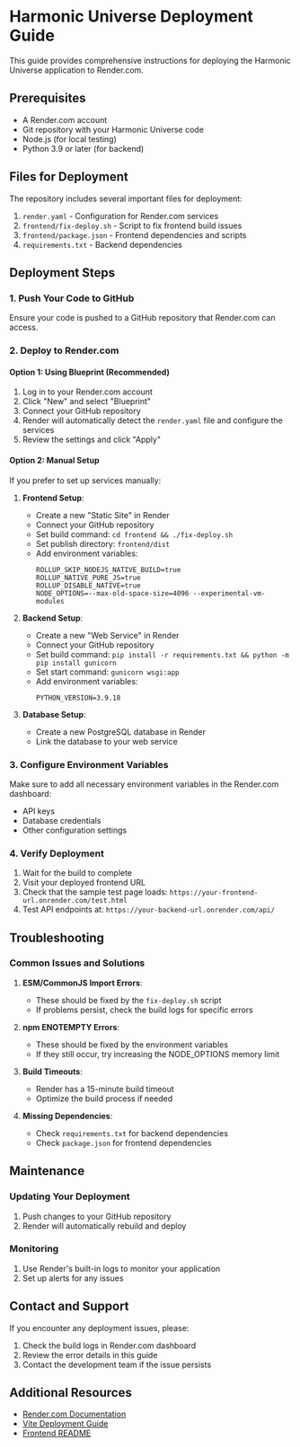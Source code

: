 # Harmonic Universe Deployment Guide

This guide provides comprehensive instructions for deploying the Harmonic Universe application to Render.com.

## Prerequisites

- A Render.com account
- Git repository with your Harmonic Universe code
- Node.js (for local testing)
- Python 3.9 or later (for backend)

## Files for Deployment

The repository includes several important files for deployment:

1. `render.yaml` - Configuration for Render.com services
2. `frontend/fix-deploy.sh` - Script to fix frontend build issues
3. `frontend/package.json` - Frontend dependencies and scripts
4. `requirements.txt` - Backend dependencies

## Deployment Steps

### 1. Push Your Code to GitHub

Ensure your code is pushed to a GitHub repository that Render.com can access.

### 2. Deploy to Render.com

#### Option 1: Using Blueprint (Recommended)

1. Log in to your Render.com account
2. Click "New" and select "Blueprint"
3. Connect your GitHub repository
4. Render will automatically detect the `render.yaml` file and configure the services
5. Review the settings and click "Apply"

#### Option 2: Manual Setup

If you prefer to set up services manually:

1. **Frontend Setup**:

   - Create a new "Static Site" in Render
   - Connect your GitHub repository
   - Set build command: `cd frontend && ./fix-deploy.sh`
   - Set publish directory: `frontend/dist`
   - Add environment variables:
     ```
     ROLLUP_SKIP_NODEJS_NATIVE_BUILD=true
     ROLLUP_NATIVE_PURE_JS=true
     ROLLUP_DISABLE_NATIVE=true
     NODE_OPTIONS=--max-old-space-size=4096 --experimental-vm-modules
     ```

2. **Backend Setup**:

   - Create a new "Web Service" in Render
   - Connect your GitHub repository
   - Set build command: `pip install -r requirements.txt && python -m pip install gunicorn`
   - Set start command: `gunicorn wsgi:app`
   - Add environment variables:
     ```
     PYTHON_VERSION=3.9.18
     ```

3. **Database Setup**:
   - Create a new PostgreSQL database in Render
   - Link the database to your web service

### 3. Configure Environment Variables

Make sure to add all necessary environment variables in the Render.com dashboard:

- API keys
- Database credentials
- Other configuration settings

### 4. Verify Deployment

1. Wait for the build to complete
2. Visit your deployed frontend URL
3. Check that the sample test page loads: `https://your-frontend-url.onrender.com/test.html`
4. Test API endpoints at: `https://your-backend-url.onrender.com/api/`

## Troubleshooting

### Common Issues and Solutions

1. **ESM/CommonJS Import Errors**:

   - These should be fixed by the `fix-deploy.sh` script
   - If problems persist, check the build logs for specific errors

2. **npm ENOTEMPTY Errors**:

   - These should be fixed by the environment variables
   - If they still occur, try increasing the NODE_OPTIONS memory limit

3. **Build Timeouts**:

   - Render has a 15-minute build timeout
   - Optimize the build process if needed

4. **Missing Dependencies**:
   - Check `requirements.txt` for backend dependencies
   - Check `package.json` for frontend dependencies

## Maintenance

### Updating Your Deployment

1. Push changes to your GitHub repository
2. Render will automatically rebuild and deploy

### Monitoring

1. Use Render's built-in logs to monitor your application
2. Set up alerts for any issues

## Contact and Support

If you encounter any deployment issues, please:

1. Check the build logs in Render.com dashboard
2. Review the error details in this guide
3. Contact the development team if the issue persists

## Additional Resources

- [Render.com Documentation](https://render.com/docs)
- [Vite Deployment Guide](https://vitejs.dev/guide/static-deploy)
- [Frontend README](./frontend/README.md)
